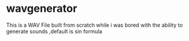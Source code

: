# wavgenerator
This is a WAV File built from scratch while i was bored with the ability to generate sounds ,default is sin formula
